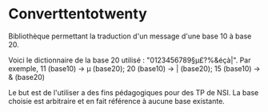 # Converttentotwenty

Bibliothèque permettant la traduction d'un message d'une base 10 à base 20.

Voici le dictionnaire de la base 20 utilisé : "0123456789§µ£?%&éçà|".
Par exemple, 11 (base10) -> µ (base20); 20 (base10) -> | (base20);
15 (base10) -> & (base20)

Le but est de l'utiliser a des fins pédagogiques pour des TP de NSI.
La base choisie est arbitraire et en fait référence à aucune base existante.
